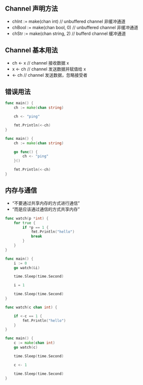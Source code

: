## Channel 声明方法

- chInt := make(chan int)       // unbuffered channel  非缓冲通道
- chBool := make(chan bool, 0)  // unbuffered channel  非缓冲通道
- chStr := make(chan string, 2) // bufferd channel     缓冲通道

## Channel 基本用法

- ch <- x // channel 接收数据 x
- x <- ch // channel 发送数据并赋值给 x
- <- ch // channel 发送数据，忽略接受者

## 错误用法

```go
func main() {
    ch := make(chan string)

    ch <- "ping"

    fmt.Println(<-ch)
}
```

```go
func main() {
    ch := make(chan string)

    go func() {
        ch <- "ping"
    }()

    fmt.Println(<-ch)
}
```

## 内存与通信

- “不要通过共享内存的方式进行通信”
- “而是应该通过通信的方式共享内存”


```go
func watch(p *int) {
    for true {
        if *p == 1 {
            fmt.Println("hello")
            break
        }
    }
}

func main() {
    i := 0
    go watch(&i)

    time.Sleep(time.Second)

    i = 1

    time.Sleep(time.Second)
}
```

```go
func watch(c chan int) {

    if <-c == 1 {
        fmt.Println("hello")
    }
}

func main() {
    c := make(chan int)
    go watch(c)

    time.Sleep(time.Second)

    c <- 1

    time.Sleep(time.Second)
}
```

